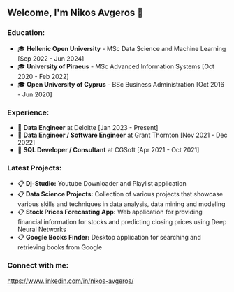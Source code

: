 ## Welcome, I'm Nikos Avgeros 👋
### Education:
<ul>
	<li>&#x1F393; <strong>Hellenic Open University</strong> - MSc Data Science and Machine Learning [Sep 2022 - Jun 2024]</li>
	<li>&#x1F393; <strong>University of Piraeus</strong> - MSc Advanced Information Systems [Oct 2020 - Feb 2022]</li>
	<li>&#x1F393; <strong>Open University of Cyprus</strong> - BSc Business Administration [Oct 2016 - Jun 2020]</li>
</ul>

### Experience:
<ul>
	<li>&#x1F4BC; <strong>Data Engineer</strong> at Deloitte [Jan 2023 - Present]</li>
	<li>&#x1F4BC; <strong>Data Engineer / Software Engineer</strong> at Grant Thornton [Nov 2021 - Dec 2022]</li>
	<li>&#x1F4BC; <strong>SQL Developer / Consultant</strong> at CGSoft [Apr 2021 - Oct 2021]</li>
</ul>

### Latest Projects:
<ul>
	<li>&#x1F4CB; <strong>Dj-Studio:</strong> Youtube Downloader and Playlist application</li>
	<li>&#x1F4CB; <strong>Data Science Projects:</strong> Collection of various projects that showcase various skills and techniques in data analysis, data mining and modeling</li>
	<li>&#x1F4CB; <strong>Stock Prices Forecasting App:</strong> Web application for providing financial information for stocks and predicting closing prices using Deep Neural Networks</li>
	<li>&#x1F4CB; <strong>Google Books Finder:</strong> Desktop application for searching and retrieving books from Google</li>
</ul>

### Connect with me:
https://www.linkedin.com/in/nikos-avgeros/
<!--
**nikavgeros/nikavgeros** is a ✨ _special_ ✨ repository because its `README.md` (this file) appears on your GitHub profile.

Here are some ideas to get you started:

- 🔭 I’m currently working on ...
- 🌱 I’m currently learning ...
- 👯 I’m looking to collaborate on ...
- 🤔 I’m looking for help with ...
- 💬 Ask me about ...
- 📫 How to reach me: ...
- 😄 Pronouns: ...
- ⚡ Fun fact: ...
-->
